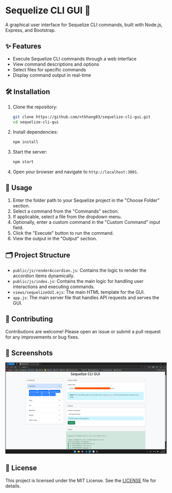 # Sequelize CLI GUI 🚀

A graphical user interface for Sequelize CLI commands, built with Node.js, Express, and Bootstrap.

## ✨ Features

- Execute Sequelize CLI commands through a web interface
- View command descriptions and options
- Select files for specific commands
- Display command output in real-time

## 🛠️ Installation

1. Clone the repository:

    ```sh
    git clone https://github.com/ntkhang03/sequelize-cli-gui.git
    cd sequelize-cli-gui
    ```

2. Install dependencies:

    ```sh
    npm install
    ```

3. Start the server:

    ```sh
    npm start
    ```

4. Open your browser and navigate to `http://localhost:3001`.

## 📖 Usage

1. Enter the folder path to your Sequelize project in the "Choose Folder" section.
2. Select a command from the "Commands" section.
3. If applicable, select a file from the dropdown menu.
4. Optionally, enter a custom command in the "Custom Command" input field.
5. Click the "Execute" button to run the command.
6. View the output in the "Output" section.

## 🗂️ Project Structure

- `public/js/renderAccordion.js`: Contains the logic to render the accordion items dynamically.
- `public/js/index.js`: Contains the main logic for handling user interactions and executing commands.
- `views/sequelizeGUI.ejs`: The main HTML template for the GUI.
- `app.js`: The main server file that handles API requests and serves the GUI.

## 🤝 Contributing

Contributions are welcome! Please open an issue or submit a pull request for any improvements or bug fixes.

## 📸 Screenshots

![Screenshot-1.png](/screenshots/demo.png)

## 📜 License

This project is licensed under the MIT License. See the [LICENSE](LICENSE) file for details.
